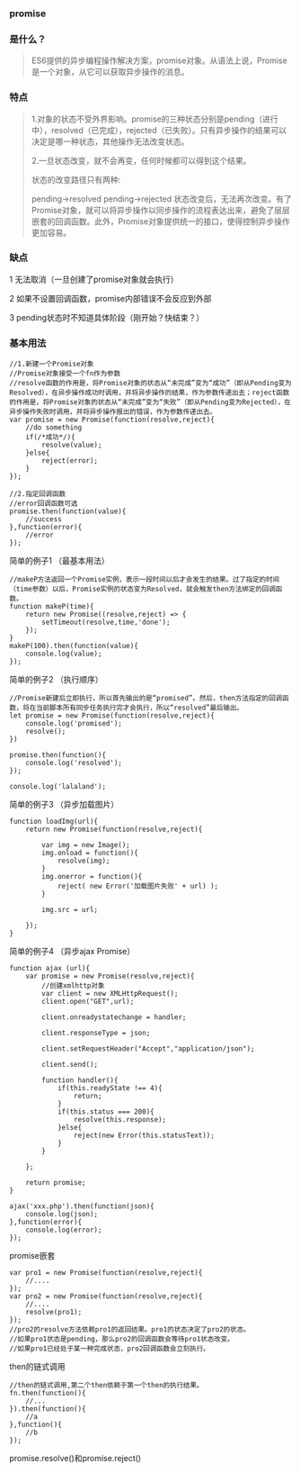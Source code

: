 ### promise

### 是什么？
> ES6提供的异步编程操作解决方案，promise对象。从语法上说，Promise 是一个对象，从它可以获取异步操作的消息。


### 特点

> 1.对象的状态不受外界影响。promise的三种状态分别是pending（进行中），resolved（已完成），rejected（已失败）。只有异步操作的结果可以决定是哪一种状态，其他操作无法改变状态。
> 
> 2.一旦状态改变，就不会再变，任何时候都可以得到这个结果。
>
> 状态的改变路径只有两种:
>
> pending->resolved
> pending->rejected
> 状态改变后，无法再次改变。有了Promise对象，就可以将异步操作以同步操作的流程表达出来，避免了层层嵌套的回调函数。此外，Promise对象提供统一的接口，使得控制异步操作更加容易。

### 缺点
1 无法取消（一旦创建了promise对象就会执行）

2 如果不设置回调函数，promise内部错误不会反应到外部 

3 pending状态时不知道具体阶段（刚开始？快结束？）

### 基本用法
	//1.新建一个Promise对象
	//Promise对象接受一个fn作为参数
	//resolve函数的作用是，将Promise对象的状态从“未完成”变为“成功”（即从Pending变为Resolved），在异步操作成功时调用，并将异步操作的结果，作为参数传递出去；reject函数的作用是，将Promise对象的状态从“未完成”变为“失败”（即从Pending变为Rejected），在异步操作失败时调用，并将异步操作报出的错误，作为参数传递出去。
	var promise = new Promise(function(resolve,reject){
		//do something
		if(/*成功*/){
			resolve(value);
		}else{
			reject(error);
		}
	});
	
	//2.指定回调函数
	//error回调函数可选
	promise.then(function(value){
		//success
	},function(error){
		//error
	});
	
简单的例子1 （最基本用法）

	//makeP方法返回一个Promise实例，表示一段时间以后才会发生的结果。过了指定的时间（time参数）以后，Promise实例的状态变为Resolved，就会触发then方法绑定的回调函数。
	function makeP(time){
		return new Promise((resolve,reject) => {
			setTimeout(resolve,time,'done');
		});
	}
	makeP(100).then(function(value){
		console.log(value);
	});
	
简单的例子2 （执行顺序）

	//Promise新建后立即执行，所以首先输出的是“promised”。然后，then方法指定的回调函数，将在当前脚本所有同步任务执行完才会执行，所以“resolved”最后输出。
	let promise = new Promise(function(resolve,reject){
		console.log('promised');
		resolve();
	})
	
	promise.then(function(){
		console.log('resolved');
	});
	
	console.log('lalaland');

简单的例子3 （异步加载图片）
	
	function loadImg(url){
		return new Promise(function(resolve,reject){
			
			var img = new Image();
			img.onload = function(){
				resolve(img);
			}
			img.onerror = function(){
				reject( new Error('加载图片失败' + url) );
			}
			
			img.src = url;
			
		});
	}
	
简单的例子4 （异步ajax Promise）

	function ajax (url){
		var promise = new Promise(resolve,reject){
			//创建xmlhttp对象
			var client = new XMLHttpRequest();
			client.open("GET",url);
			
			client.onreadystatechange = handler;
			
			client.responseType = json;
			
			client.setRequestHeader("Accept","application/json");
			
			client.send();
			
			function handler(){
				if(this.readyState !== 4){
					return;
				}
				if(this.status === 200){
					resolve(this.response);	
				}else{
					reject(new Error(this.statusText));
				}
			}
			
		};
		
		return promise;
	}
	
	ajax('xxx.php').then(function(json){
		console.log(json);
	},function(error){
		console.log(error);
	});
	
promise嵌套

	var pro1 = new Promise(function(resolve,reject){
		//....
	});
	var pro2 = new Promise(function(resolve,reject){
		//....
		resolve(pro1);
	});
	//pro2的resolve方法依赖pro1的返回结果。pro1的状态决定了pro2的状态。
	//如果pro1状态是pending，那么pro2的回调函数会等待pro1状态改变。
	//如果pro1已经处于某一种完成状态，pro2回调函数会立刻执行。

then的链式调用

	//then的链式调用,第二个then依赖于第一个then的执行结果。
	fn.then(function(){
		//...
	}).then(function(){
		//a
	},function(){
		//b
	});
	
	
promise.resolve()和promise.reject()